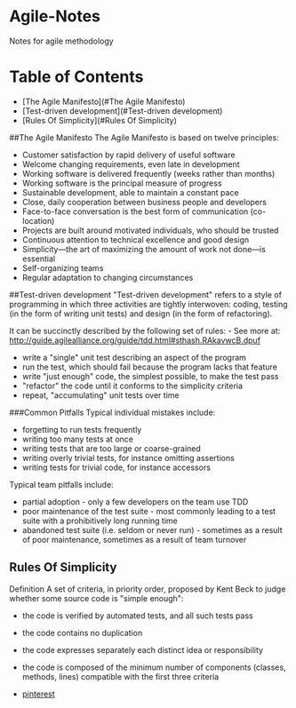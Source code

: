 # Agile-Notes
Notes for agile methodology

Table of Contents
=================

* [The Agile Manifesto](#The Agile Manifesto)
* [Test-driven development](#Test-driven development)
* [Rules Of Simplicity](#Rules Of Simplicity)


##The Agile Manifesto
The Agile Manifesto is based on twelve principles:

* Customer satisfaction by rapid delivery of useful software
* Welcome changing requirements, even late in development 
* Working software is delivered frequently (weeks rather than months) 
* Working software is the principal measure of progress 
* Sustainable development, able to maintain a constant pace 
* Close, daily cooperation between business people and developers 
* Face-to-face conversation is the best form of communication (co-location) 
* Projects are built around motivated individuals, who should be trusted 
* Continuous attention to technical excellence and good design 
* Simplicity—the art of maximizing the amount of work not done—is essential 
* Self-organizing teams 
* Regular adaptation to changing circumstances

##Test-driven development
"Test-driven development" refers to a style of programming in which three activities are tightly interwoven: coding, testing (in the form of writing unit tests) and design (in the form of refactoring).

It can be succinctly described by the following set of rules: - See more at: http://guide.agilealliance.org/guide/tdd.html#sthash.RAkavwcB.dpuf

* write a "single" unit test describing an aspect of the program
* run the test, which should fail because the program lacks that feature
* write "just enough" code, the simplest possible, to make the test pass
* "refactor" the code until it conforms to the simplicity criteria
* repeat, "accumulating" unit tests over time

###Common Pitfalls
Typical individual mistakes include:

* forgetting to run tests frequently
* writing too many tests at once
* writing tests that are too large or coarse-grained
* writing overly trivial tests, for instance omitting assertions
* writing tests for trivial code, for instance accessors

Typical team pitfalls include:
* partial adoption - only a few developers on the team use TDD
* poor maintenance of the test suite - most commonly leading to a test suite with a prohibitively long running time
* abandoned test suite (i.e. seldom or never run) - sometimes as a result of poor maintenance, sometimes as a result of team turnover


## Rules Of Simplicity

Definition
A set of criteria, in priority order, proposed by Kent Beck to judge whether some source code is "simple enough":

* the code is verified by automated tests, and all such tests pass
* the code contains no duplication
* the code expresses separately each distinct idea or responsibility
* the code is composed of the minimum number of components (classes, methods, lines) compatible with the first three criteria


* [pinterest](https://www.pinterest.com)